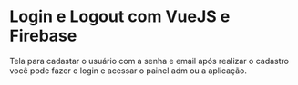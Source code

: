 # Login e Logout com VueJS e Firebase

Tela para cadastar o usuário com a senha e email após realizar o cadastro você pode fazer o login e acessar o painel adm ou a aplicação.
